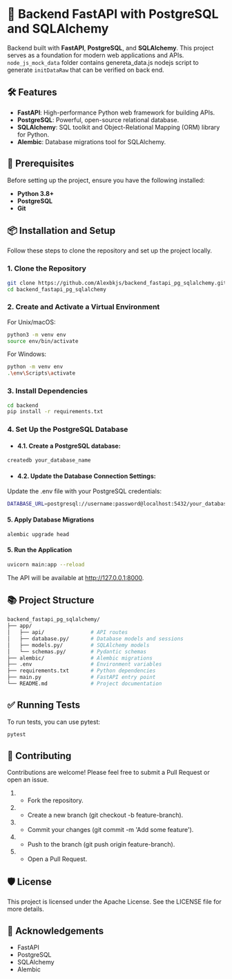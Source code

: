 # 🚀 Backend FastAPI with PostgreSQL and SQLAlchemy

Backend built with **FastAPI**, **PostgreSQL**, and **SQLAlchemy**. This project serves as a foundation for modern web applications and APIs.
`node_js_mock_data` folder contains genereta_data.js nodejs script to generate `initDataRaw` that can be verified on back end.

## 🛠️ Features

- **FastAPI**: High-performance Python web framework for building APIs.
- **PostgreSQL**: Powerful, open-source relational database.
- **SQLAlchemy**: SQL toolkit and Object-Relational Mapping (ORM) library for Python.
- **Alembic**: Database migrations tool for SQLAlchemy.

## 📝 Prerequisites

Before setting up the project, ensure you have the following installed:

- **Python 3.8+**
- **PostgreSQL**
- **Git**

## 📦 Installation and Setup

Follow these steps to clone the repository and set up the project locally.

### 1. Clone the Repository

```bash
git clone https://github.com/Alexbkjs/backend_fastapi_pg_sqlalchemy.git
cd backend_fastapi_pg_sqlalchemy
```
### 2. Create and Activate a Virtual Environment

For Unix/macOS:

```bash
python3 -m venv env
source env/bin/activate
```

For Windows:

```bash
python -m venv env
.\env\Scripts\activate
```
### 3. Install Dependencies
```bash
cd backend
pip install -r requirements.txt
```

### 4. Set Up the PostgreSQL Database

- #### 4.1. Create a PostgreSQL database:

```bash
createdb your_database_name
```

- #### 4.2. Update the Database Connection Settings:
Update the .env file with your PostgreSQL credentials:


```bash
DATABASE_URL=postgresql://username:password@localhost:5432/your_database_name
```

#### 5. Apply Database Migrations

```bash
alembic upgrade head
```


#### 5. Run the Application

```bash
uvicorn main:app --reload
```
The API will be available at http://127.0.0.1:8000. 

## 📚 Project Structure


```bash
backend_fastapi_pg_sqlalchemy/
├── app/
│   ├── api/               # API routes
│   ├── database.py/       # Database models and sessions
│   ├── models.py/         # SQLAlchemy models
│   └── schemas.py/        # Pydantic schemas
├── alembic/               # Alembic migrations
├── .env                   # Environment variables
├── requirements.txt       # Python dependencies
├── main.py                # FastAPI entry point
└── README.md              # Project documentation
```
## ✅ Running Tests
To run tests, you can use pytest:

```bash
pytest
```
## 🤝 Contributing
Contributions are welcome! Please feel free to submit a Pull Request or open an issue.

1. - Fork the repository.
2. - Create a new branch (git checkout -b feature-branch).
3. - Commit your changes (git commit -m 'Add some feature').
4. - Push to the branch (git push origin feature-branch).
5. - Open a Pull Request.

## 🛡️ License
This project is licensed under the Apache License. See the LICENSE file for more details.

## 🌟 Acknowledgements
- FastAPI
- PostgreSQL
- SQLAlchemy
- Alembic
